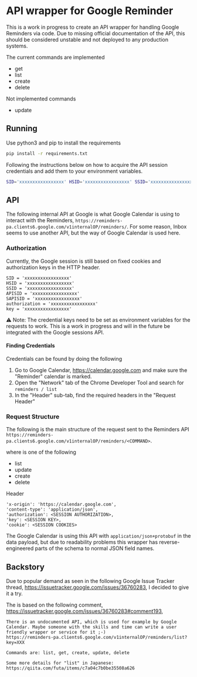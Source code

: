 # API wrapper for Google Reminder

This is a work in progress to create an API wrapper for handling Google Reminders via code. Due to missing official
documentation of the API, this should be considered unstable and not deployed to any production systems.

The current commands are implemented
* get
* list
* create
* delete

Not implemented commands
* update


## Running
Use python3 and pip to install the requirements
```bash
pip install -r requirements.txt
```

Following the instructions below on how to acquire the API session credentials and add them to your environment variables.
```bash
SID='xxxxxxxxxxxxxxxxx' HSID='xxxxxxxxxxxxxxxxx' SSID='xxxxxxxxxxxxxxxxx' APISID='xxxxxxxxxxxxxxxxx' SAPISID='xxxxxxxxxxxxxxxxx' authorization='xxxxxxxxxxxxxxxxx' key='xxxxxxxxxxxxxxxxx' python src/example.py
```


## API
The following internal API at Google is what Google Calendar is using to interact with the Reminders,
`https://reminders-pa.clients6.google.com/v1internalOP/reminders/`. For some reason, Inbox seems to
use another API, but the way of Google Calendar is used here.

### Authorization
Currently, the Google session is still based on fixed cookies and authorization keys in the HTTP header.
```$xslt
SID = 'xxxxxxxxxxxxxxxxx'
HSID = 'xxxxxxxxxxxxxxxxx'
SSID = 'xxxxxxxxxxxxxxxxx'
APISID = 'xxxxxxxxxxxxxxxxx'
SAPISID = 'xxxxxxxxxxxxxxxxx'
authorization = 'xxxxxxxxxxxxxxxxx'
key = 'xxxxxxxxxxxxxxxxx'
```

:warning: Note: The credential keys need to be set as environment variables for the requests to work. This is
a work in progress and will in the future be integrated with the Google sessions API.


#### Finding Credentials
Credentials can be found by doing the following
1. Go to Google Calendar, https://calendar.google.com and make sure the "Reminder" calendar is marked.
2. Open the "Network" tab of the Chrome Developer Tool and search for `reminders / list`
3. In the "Header" sub-tab, find the required headers in the "Request Header"


### Request Structure
The following is the main structure of the request sent to the Reminders API
`https://reminders-pa.clients6.google.com/v1internalOP/reminders/<COMMAND>`.

where <COMMAND> is one of the following
* list
* update
* create
* delete

Header
```
'x-origin': 'https://calendar.google.com',
'content-type': 'application/json',
'authorization': <SESSION AUTHORIZATION>,
'key': <SESSION KEY>,
'cookie': <SESSION COOKIES>
```

The Google Calendar is using this API with `application/json+protobuf` in the data payload, but due to readability problems
this wrapper has reverse-engineered parts of the schema to normal JSON field names.



## Backstory
Due to popular demand as seen in the following Google Issue Tracker thread, https://issuetracker.google.com/issues/36760283,
I decided to give it a try.

The  is based on the following comment, https://issuetracker.google.com/issues/36760283#comment193,
```$xslt
There is an undocumented API, which is used for example by Google Calendar. Maybe someone with the skills and time can write a user friendly wrapper or service for it ;-)
https://reminders-pa.clients6.google.com/v1internalOP/reminders/list?key=XXX

Commands are: list, get, create, update, delete

Some more details for "list" in Japanese: https://qiita.com/futa/items/c7a04c7b0be35508a626
```
